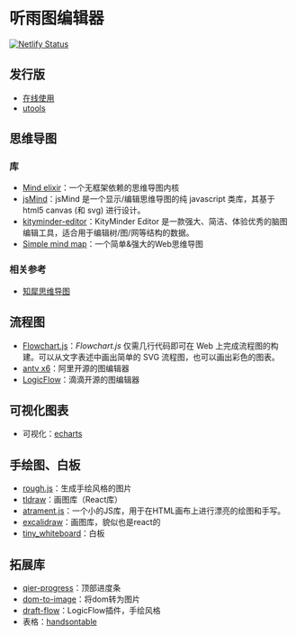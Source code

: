 # 听雨图编辑器

[![Netlify Status](https://api.netlify.com/api/v1/badges/4c3864ea-d13e-4344-a270-9c48712e02fe/deploy-status)](https://app.netlify.com/sites/rain-graph/deploys)


## 发行版

- [在线使用](https://rain-graph.netlify.app/)
- [utools](https://u.tools/)


## 思维导图

### 库

- [Mind elixir](https://github.com/ssshooter/mind-elixir-core)：一个无框架依赖的思维导图内核
- [jsMind](https://github.com/hizzgdev/jsmind)：jsMind 是一个显示/编辑思维导图的纯 javascript 类库，其基于 html5 canvas (和 svg) 进行设计。
- [kityminder-editor](https://github.com/fex-team/kityminder-editor)：KityMinder Editor 是一款强大、简洁、体验优秀的脑图编辑工具，适合用于编辑树/图/网等结构的数据。
- [Simple mind map](https://github.com/wanglin2/mind-map)：一个简单&强大的Web思维导图

### 相关参考

- [知犀思维导图](https://www.zhixi.com/space?page=owner)
## 流程图

- [Flowchart.js](https://github.com/adrai/flowchart.js)：_Flowchart.js_ 仅需几行代码即可在 Web 上完成流程图的构建。可以从文字表述中画出简单的 SVG 流程图，也可以画出彩色的图表。
- [antv x6](https://antv-x6.gitee.io/zh)：阿里开源的图编辑器
- [LogicFlow](https://docs.logic-flow.cn/docs/#/)：滴滴开源的图编辑器

## 可视化图表

- 可视化：[echarts](https://echarts.apache.org/zh/index.html)

## 手绘图、白板

- [rough.js](https://github.com/rough-stuff/rough)：生成手绘风格的图片
- [tldraw](https://github.com/tldraw/tldraw)：画图库（React库）
- [atrament.js](https://github.com/jakubfiala/atrament.js)：一个小的JS库，用于在HTML画布上进行漂亮的绘图和手写。
- [excalidraw](https://excalidraw.com/)：画图库，貌似也是react的
- [tiny_whiteboard](https://github.com/wanglin2/tiny_whiteboard)：白板

## 拓展库

- [qier-progress](https://github.com/vortesnail/qier-progress)：顶部进度条
- [dom-to-image](https://github.com/tsayen/dom-to-image)：将dom转为图片
- [draft-flow](https://github.com/towersxu/draft-flow)：LogicFlow插件，手绘风格
- 表格：[handsontable](https://handsontable.com/)
